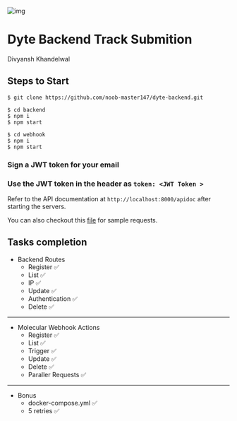 ![img](https://bookface-images.s3.amazonaws.com/logos/7e69eded1f41ba6345f75227e93c32d796e51060.png)

# Dyte Backend Track Submition
Divyansh Khandelwal

## Steps to Start

``` 
$ git clone https://github.com/noob-master147/dyte-backend.git

$ cd backend
$ npm i
$ npm start

$ cd webhook
$ npm i 
$ npm start
```


### Sign a JWT token for your email


### Use the JWT token in the header as ``token: <JWT Token >``

Refer to the API documentation at ``http://localhost:8000/apidoc`` after starting the servers.

You can also checkout this [file](./backend/REST.http) for sample requests.

## Tasks completion 
- Backend Routes
    - Register  ✅
    - List  ✅
    - IP  ✅
    - Update  ✅
    - Authentication  ✅
    - Delete  ✅
---
- Molecular Webhook Actions
    - Register  ✅
    - List  ✅
    - Trigger  ✅
    - Update  ✅
    - Delete  ✅
    - Paraller Requests  ✅
--- 
- Bonus
    - docker-compose.yml  ✅
    - 5 retries ✅